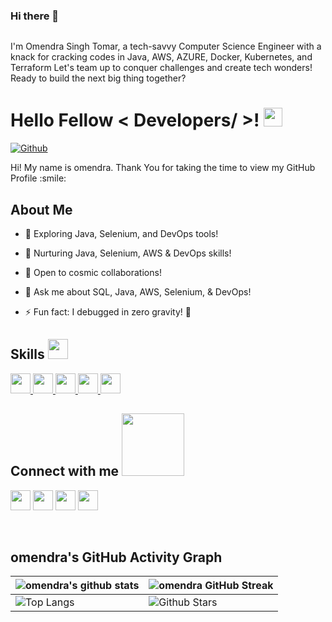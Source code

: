 ### Hi there 👋

<p align="center" >
    <img width="200" >
</p>
<p align ="centre"> I'm Omendra Singh Tomar, a tech-savvy Computer Science Engineer with a knack for cracking codes in Java, AWS, AZURE, Docker, Kubernetes, and Terraform 
  Let's team up to conquer challenges and create tech wonders! Ready to build the next big thing together? </p>



<h1> Hello Fellow < Developers/ >! <img src = "https://raw.githubusercontent.com/MartinHeinz/MartinHeinz/master/wave.gif" width = 30px> </h1>
<p align='center'>
</p>



[![Github](https://img.shields.io/github/followers/omendra02?label=Follow&style=social)](https://github.com/omendra02)

<div size='20px'> Hi! My name is omendra. Thank You for taking the time to view my GitHub Profile :smile: 
</div>

<h2> About Me </h2>



- 🔭 Exploring Java, Selenium, and DevOps tools!

- 🌱 Nurturing Java, Selenium, AWS & DevOps skills!

- 👯 Open to cosmic collaborations!

- 💬 Ask me about SQL, Java, AWS, Selenium, & DevOps!

- ⚡ Fun fact: I debugged in zero gravity! 🚀  

<h2> Skills <img src = "https://media2.giphy.com/media/QssGEmpkyEOhBCb7e1/giphy.gif?cid=ecf05e47a0n3gi1bfqntqmob8g9aid1oyj2wr3ds3mg700bl&rid=giphy.gif" width = 32px> </h2>
<a href= https://github.com/omendra02?tab=repositories&q=&type=&language=java&sort= > <img width ='32px' src ='https://raw.githubusercontent.com/rahulbanerjee26/githubAboutMeGenerator/main/icons/java.svg'> </a>
<a href= https://github.com/omendra02?tab=repositories&q=&type=&language=javascript&sort= > <img width ='32px' src ='https://raw.githubusercontent.com/rahulbanerjee26/githubAboutMeGenerator/main/icons/aws.svg'> </a>
<a href= https://github.com/omendra02?tab=repositories&q=&type=&language=mysql&sort= > <img width ='32px' src ='https://raw.githubusercontent.com/rahulbanerjee26/githubAboutMeGenerator/main/icons/mysql.svg'> </a>
<a href= https://github.com/omendra02?tab=repositories&q=&type=&language=jenkins&sort= > <img width ='32px' src ='https://raw.githubusercontent.com/rahulbanerjee26/githubAboutMeGenerator/main/icons/jenkins.svg'> </a>
<a href= https://github.com/omendra02?tab=repositories&q=&type=&language=selenium&sort= > <img width ='32px' src ='https://raw.githubusercontent.com/rahulbanerjee26/githubAboutMeGenerator/main/icons/selenium.svg'> </a>



<h2> Connect with me <img src='https://raw.githubusercontent.com/ShahriarShafin/ShahriarShafin/main/Assets/handshake.gif' width="100px"> </h2>
<a href = 'https://www.linkedin.com/in/omendra-singh-tomar-125886159/'> <img width = '32px' align= 'center' src="https://raw.githubusercontent.com/rahulbanerjee26/githubAboutMeGenerator/main/icons/linked-in-alt.svg"/></a> 
<a href = 'https://www.twitter.com/ostomar26'> <img width = '32px' align= 'center' src="https://raw.githubusercontent.com/rahulbanerjee26/githubAboutMeGenerator/main/icons/twitter.svg"/></a> 
<a href = 'http://aditya664.me/'> <img width = '32px' align= 'center' src="https://raw.githubusercontent.com/rahulbanerjee26/githubAboutMeGenerator/main/icons/portfolio.png"/></a> 
<a href = 'https://www.github.com/omendra02'> <img width = '32px' align= 'center' src="https://raw.githubusercontent.com/rahulbanerjee26/githubAboutMeGenerator/main/icons/github.svg"/></a>
  
<br>
<br>
  <br>
  
  <h2>omendra's GitHub Activity Graph</h2>

| ![omendra's github stats](https://github-readme-stats.vercel.app/api?username=omendra02&show_icons=true&theme=tokyonight) | ![omendra GitHub Streak](https://github-readme-streak-stats.herokuapp.com/?user=omendra02&theme=tokyonight) |
| --- | --- |
| ![Top Langs](https://github-readme-stats.vercel.app/api/top-langs/?username=omendra02&theme=tokyonight) | ![Github Stars](https://github-readme-stats.vercel.app/api?username=omendra02&show_icons=true&locale=en&count_private=true&hide_rank=true&custom_title=My%20GitHub%20Stats&disable_animations=true&theme=tokyonight) |

<br>
